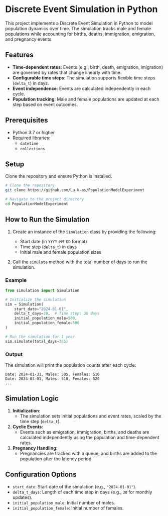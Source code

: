 # Discrete Event Simulation in Python

This project implements a Discrete Event Simulation in Python to model population dynamics over time. The simulation tracks male and female populations while accounting for births, deaths, immigration, emigration, and pregnancy events.

## Features
- **Time-dependent rates**: Events (e.g., birth, death, emigration, imigration) are governed by rates that change linearly with time.
- **Configurable time steps**: The simulation supports flexible time steps (`delta_t`) in days.
- **Event independence**: Events are calculated independently in each cycle.
- **Population tracking**: Male and female populations are updated at each step based on event outcomes.

## Prerequisites
- Python 3.7 or higher
- Required libraries:
  - `datetime`
  - `collections`

## Setup
Clone the repository and ensure Python is installed.

```bash
# Clone the repository
git clone https://github.com/Lu-k-as/PopulationModelExperiment

# Navigate to the project directory
cd PopulationModelExperiment
```

## How to Run the Simulation
1. Create an instance of the `Simulation` class by providing the following:
   - Start date (in `YYYY-MM-DD` format)
   - Time step (`delta_t`) in days
   - Initial male and female population sizes

2. Call the `simulate` method with the total number of days to run the simulation.

### Example
```python
from simulation import Simulation

# Initialize the simulation
sim = Simulation(
    start_date="2024-01-01",
    delta_t_days=30,  # Time step: 30 days
    initial_population_male=500,
    initial_population_female=500
)

# Run the simulation for 1 year
sim.simulate(total_days=365)
```

### Output
The simulation will print the population counts after each cycle:
```
Date: 2024-01-31, Males: 505, Females: 510
Date: 2024-03-01, Males: 510, Females: 520
...
```

## Simulation Logic
1. **Initialization**:
   - The simulation sets initial populations and event rates, scaled by the time step (`delta_t`).
2. **Cyclic Events**:
   - Events such as emigration, immigration, births, and deaths are calculated independently using the population and time-dependent rates.
3. **Pregnancy Handling**:
   - Pregnancies are tracked with a queue, and births are added to the population after the latency period.

## Configuration Options
- `start_date`: Start date of the simulation (e.g., `"2024-01-01"`).
- `delta_t_days`: Length of each time step in days (e.g., `30` for monthly updates).
- `initial_population_male`: Initial number of males.
- `initial_population_female`: Initial number of females.